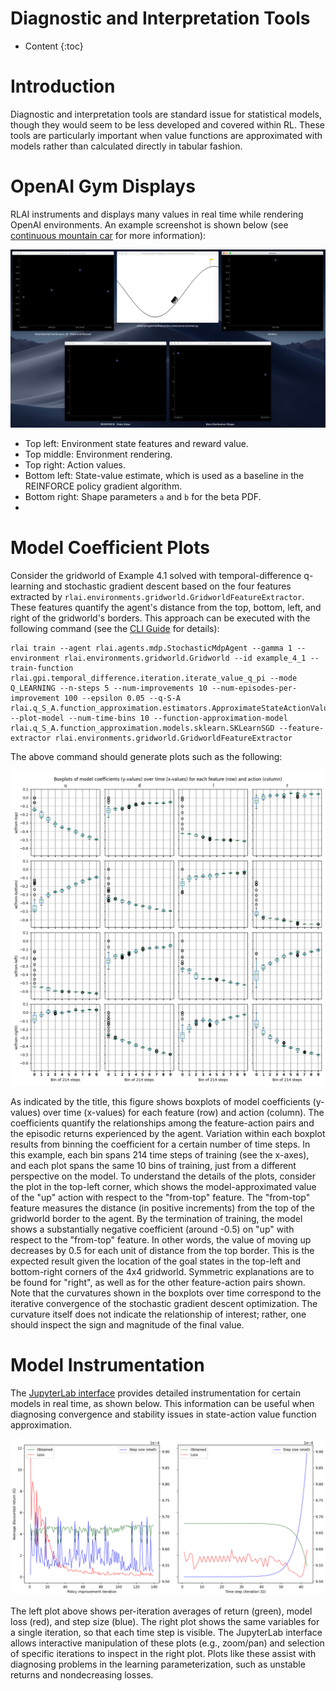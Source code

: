 # Diagnostic and Interpretation Tools
* Content
{:toc}
  
# Introduction
Diagnostic and interpretation tools are standard issue for statistical models, though they would seem to be less 
developed and covered within RL. These tools are particularly important when value functions are approximated with 
models rather than calculated directly in tabular fashion.

# OpenAI Gym Displays
RLAI instruments and displays many values in real time while rendering OpenAI environments. An example screenshot is 
shown below (see [continuous mountain car](./case_studies/mountain_car_continuous.md) for more information):

![displays](./case_studies/mountain-car-continuous-figs/displays.png)

* Top left:  Environment state features and reward value.
* Top middle:  Environment rendering.
* Top right:  Action values.
* Bottom left:  State-value estimate, which is used as a baseline in the REINFORCE policy gradient algorithm.
* Bottom right:  Shape parameters `a` and `b` for the beta PDF.
* 
# Model Coefficient Plots
Consider the gridworld of Example 4.1 solved with temporal-difference q-learning and stochastic gradient descent based 
on the four features extracted by 
`rlai.environments.gridworld.GridworldFeatureExtractor`. These features quantify the agent's distance from the top, 
bottom, left, and right of the gridworld's borders. This approach can be executed with the following command (see the 
[CLI Guide](cli_guide.md) for details):
```
rlai train --agent rlai.agents.mdp.StochasticMdpAgent --gamma 1 --environment rlai.environments.gridworld.Gridworld --id example_4_1 --train-function rlai.gpi.temporal_difference.iteration.iterate_value_q_pi --mode Q_LEARNING --n-steps 5 --num-improvements 10 --num-episodes-per-improvement 100 --epsilon 0.05 --q-S-A rlai.q_S_A.function_approximation.estimators.ApproximateStateActionValueEstimator --plot-model --num-time-bins 10 --function-approximation-model rlai.q_S_A.function_approximation.models.sklearn.SKLearnSGD --feature-extractor rlai.environments.gridworld.GridworldFeatureExtractor
```
The above command should generate plots such as the following:

![gridworld-sgd-plot](gridworld_sgd.png)

As indicated by the title, this figure shows boxplots of model coefficients (y-values) over time (x-values) for each
feature (row) and action (column). The coefficients quantify the relationships among the feature-action pairs and the
episodic returns experienced by the agent. Variation within each boxplot results from binning the coefficient for a 
certain number of time steps. In this example, each bin spans 214 time steps of training (see the x-axes), and each
plot spans the same 10 bins of training, just from a different perspective on the model. To understand the details of 
the plots, consider the plot in the top-left corner, which shows the model-approximated value of the "up" action with 
respect to the "from-top" feature. The "from-top" feature measures the distance (in positive increments) from the top of 
the gridworld border to the agent. By the termination of training, the model shows a substantially negative coefficient 
(around -0.5) on "up" with respect to the "from-top" feature. In other words, the value of moving up decreases by 0.5 
for each unit of distance from the top border. This is the expected result given the location of the goal states in the 
top-left and bottom-right corners of the 4x4 gridworld. Symmetric explanations are to be found for "right", as well as 
for the other feature-action pairs shown. Note that the curvatures shown in the boxplots over time correspond to the 
iterative convergence of the stochastic gradient descent optimization. The curvature itself does not indicate the 
relationship of interest; rather, one should inspect the sign and magnitude of the final value.

# Model Instrumentation
The [JupyterLab interface](jupyterlab_guide.md) provides detailed instrumentation for certain models in real time, as
shown below. This information can be useful when diagnosing convergence and stability issues in state-action value
function approximation.

![sgd-instrumentation](jupyterlab-diag.png)

The left plot above shows per-iteration averages of return (green), model loss (red), and step size (blue). The right
plot shows the same variables for a single iteration, so that each time step is visible. The JupyterLab interface allows
interactive manipulation of these plots (e.g., zoom/pan) and selection of specific iterations to inspect in the right
plot. Plots like these assist with diagnosing problems in the learning parameterization, such as unstable returns and
nondecreasing losses.

